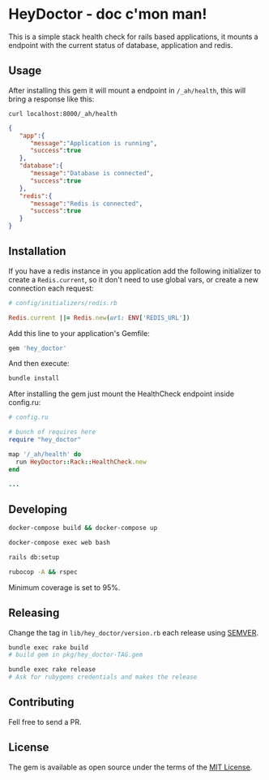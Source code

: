 # HeyDoctor - doc c'mon man!

This is a simple stack health check for rails based applications, it mounts a endpoint with the current status of database, application and redis.

## Usage

After installing this gem it will mount a endpoint in `/_ah/health`, this will bring a response like this:

`curl localhost:8000/_ah/health`

```json
{
   "app":{
      "message":"Application is running",
      "success":true
   },
   "database":{
      "message":"Database is connected",
      "success":true
   },
   "redis":{
      "message":"Redis is connected",
      "success":true
   }
}
```

## Installation

If you have a redis instance in you application add the following initializer to create a `Redis.current`, so it don't need to use global vars, or create a new connection each request:

```ruby
# config/initializers/redis.rb

Redis.current ||= Redis.new(url: ENV['REDIS_URL'])
```

Add this line to your application's Gemfile:

```ruby
gem 'hey_doctor'
```

And then execute:
```bash
bundle install
```

After installing the gem just mount the HealthCheck endpoint inside config.ru:

```ruby
# config.ru

# bunch of requires here
require "hey_doctor"

map '/_ah/health' do
  run HeyDoctor::Rack::HealthCheck.new
end

...
```

## Developing

```bash
docker-compose build && docker-compose up

docker-compose exec web bash

rails db:setup

rubocop -A && rspec
```

Minimum coverage is set to 95%.

## Releasing

Change the tag in `lib/hey_doctor/version.rb` each release using [SEMVER](https://semver.org/lang/pt-BR/).

```bash
bundle exec rake build
# build gem in pkg/hey_doctor-TAG.gem

bundle exec rake release
# Ask for rubygems credentials and makes the release
```
## Contributing

Fell free to send a PR.

## License

The gem is available as open source under the terms of the [MIT License](https://opensource.org/licenses/MIT).
